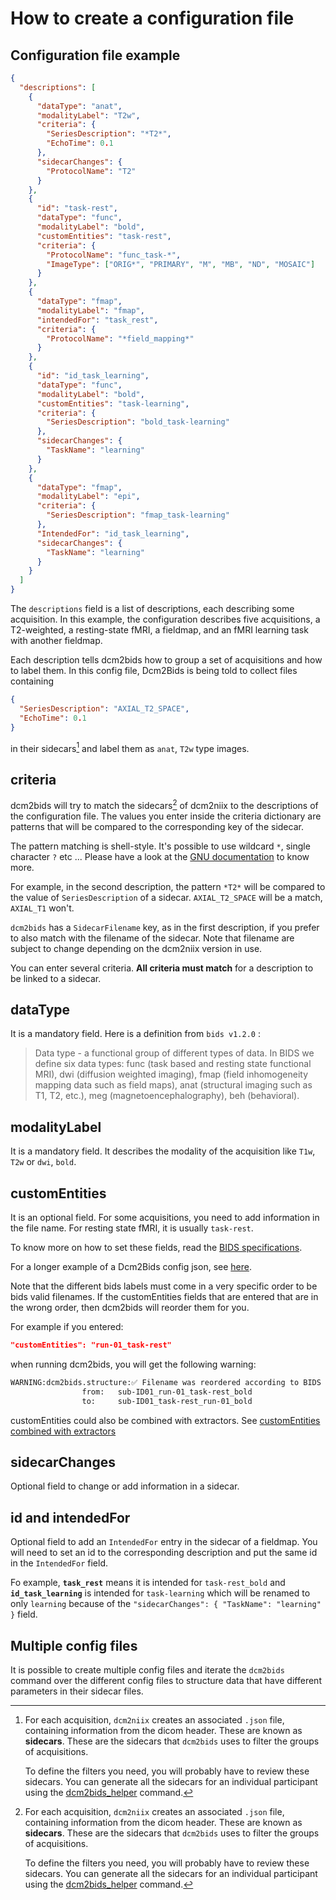# How to create a configuration file

## Configuration file example

```json
{
  "descriptions": [
    {
      "dataType": "anat",
      "modalityLabel": "T2w",
      "criteria": {
        "SeriesDescription": "*T2*",
        "EchoTime": 0.1
      },
      "sidecarChanges": {
        "ProtocolName": "T2"
      }
    },
    {
      "id": "task-rest",
      "dataType": "func",
      "modalityLabel": "bold",
      "customEntities": "task-rest",
      "criteria": {
        "ProtocolName": "func_task-*",
        "ImageType": ["ORIG*", "PRIMARY", "M", "MB", "ND", "MOSAIC"]
      }
    },
    {
      "dataType": "fmap",
      "modalityLabel": "fmap",
      "intendedFor": "task_rest",
      "criteria": {
        "ProtocolName": "*field_mapping*"
      }
    },
    {
      "id": "id_task_learning",
      "dataType": "func",
      "modalityLabel": "bold",
      "customEntities": "task-learning",
      "criteria": {
        "SeriesDescription": "bold_task-learning"
      },
      "sidecarChanges": {
        "TaskName": "learning"
      }
    },
    {
      "dataType": "fmap",
      "modalityLabel": "epi",
      "criteria": {
        "SeriesDescription": "fmap_task-learning"
      },
      "IntendedFor": "id_task_learning",
      "sidecarChanges": {
        "TaskName": "learning"
      }
    }
  ]
}
```

The `descriptions` field is a list of descriptions, each describing some
acquisition. In this example, the configuration describes five acquisitions, a
T2-weighted, a resting-state fMRI, a fieldmap, and an fMRI learning task with
another fieldmap.

Each description tells dcm2bids how to group a set of acquisitions and how to
label them. In this config file, Dcm2Bids is being told to collect files
containing

```json
{
  "SeriesDescription": "AXIAL_T2_SPACE",
  "EchoTime": 0.1
}
```

in their sidecars[^1] and label them as `anat`, `T2w` type images.

## criteria

dcm2bids will try to match the sidecars[^1] of dcm2niix to the descriptions of
the configuration file. The values you enter inside the criteria dictionary are
patterns that will be compared to the corresponding key of the sidecar.

The pattern matching is shell-style. It's possible to use wildcard `*`, single
character `?` etc ... Please have a look at the [GNU documentation][gnu-pattern]
to know more.

For example, in the second description, the pattern `*T2*` will be compared to
the value of `SeriesDescription` of a sidecar. `AXIAL_T2_SPACE` will be a match,
`AXIAL_T1` won't.

`dcm2bids` has a `SidecarFilename` key, as in the first description, if you
prefer to also match with the filename of the sidecar. Note that filename are
subject to change depending on the dcm2niix version in use.

You can enter several criteria. **All criteria must match** for a description to
be linked to a sidecar.

## dataType

It is a mandatory field. Here is a definition from `bids v1.2.0` :

> Data type - a functional group of different types of data. In BIDS we define
> six data types: func (task based and resting state functional MRI), dwi
> (diffusion weighted imaging), fmap (field inhomogeneity mapping data such as
> field maps), anat (structural imaging such as T1, T2, etc.), meg
> (magnetoencephalography), beh (behavioral).

## modalityLabel

It is a mandatory field. It describes the modality of the acquisition like
`T1w`, `T2w` or `dwi`, `bold`.

## customEntities

It is an optional field. For some acquisitions, you need to add information in
the file name. For resting state fMRI, it is usually `task-rest`.

To know more on how to set these fields, read the [BIDS
specifications][bids-spec].

For a longer example of a Dcm2Bids config json, see
[here](https://github.com/unfmontreal/Dcm2Bids/blob/master/example/config.json).

Note that the different bids labels must come in a very specific order to be bids valid filenames. 
If the customEntities fields that are entered that are in the wrong order,
then dcm2bids will reorder them for you.

For example if you entered:

```json
"customEntities": "run-01_task-rest"
```

when running dcm2bids, you will get the following warning:

```bash
WARNING:dcm2bids.structure:✅ Filename was reordered according to BIDS entity table order:
                from:   sub-ID01_run-01_task-rest_bold
                to:     sub-ID01_task-rest_run-01_bold
```

customEntities could also be combined with extractors. 
See [customEntities combined with extractors](./use-advanced-commands.md#customEntities-combined-with-extractors)


## sidecarChanges

Optional field to change or add information in a sidecar.

## id and intendedFor

Optional field to add an `IntendedFor` entry in the sidecar of a fieldmap. 
You will need to set an id to the corresponding description and put the same id in the `IntendedFor` field.

Fo example, **`task_rest`** means it is intended for `task-rest_bold` 
and **`id_task_learning`** is intended for `task-learning` which will be
renamed to only `learning` because of the `"sidecarChanges": { "TaskName": "learning" }` field.

## Multiple config files

It is possible to create multiple config files and iterate the `dcm2bids`
command over the different config files to structure data that have different
parameters in their sidecar files.

[^1]:
    For each acquisition, `dcm2niix` creates an associated `.json` file,
    containing information from the dicom header. These are known as
    **sidecars**. These are the sidecars that `dcm2bids` uses to filter the
    groups of acquisitions.

    To define the filters you need, you will probably have to review these
    sidecars. You can generate all the sidecars for an individual participant
    using the [dcm2bids_helper](./use-main-commands.md#tools) command.

[bids-spec]: https://bids-specification.readthedocs.io/en/stable/
[gnu-pattern]:
  https://www.gnu.org/software/bash/manual/html_node/Pattern-Matching.html
